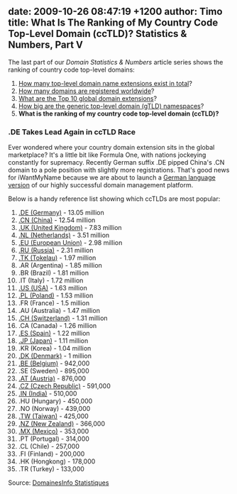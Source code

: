 date: 2009-10-26 08:47:19 +1200
author: Timo
title: What Is The Ranking of My Country Code Top-Level Domain (ccTLD)? Statistics & Numbers, Part V
----

The last part of our *Domain Statistics & Numbers* article series shows the ranking of country code top-level domains:

1.  [How many top-level domain name extensions exist in total](https://iwantmyname.com/blog/2009/09/how-many-domain-extensions-exist-worldwide-statistics-numbers.html "How many TLDs exist in total?")?
2.  [How many domains are registered worldwide](https://iwantmyname.com/blog/2009/09/how-many-domains-are-registered-in-total.html "Total Number Of Domain Registrations Worldwide?")?
3.  [What are the Top 10 global domain extensions](https://iwantmyname.com/blog/2009/10/top-10-global-domain-extensions-statistics-numbers.html "Top 10 Domain Extensions")?
4.  [How big are the generic top-level domain (gTLD) namespaces](https://iwantmyname.com/blog/2009/10/how-big-are-the-generic-top-level-domain-namespaces-statistics-numbers-part-iv.html)?
5.  **What is the ranking of my country code top-level domain (ccTLD)?**

### .DE Takes Lead Again in ccTLD Race

Ever wondered where your country domain extension sits in the global marketplace? It's a little bit like Formula One, with nations jockeying constantly for supremacy. Recently German suffix .DE pipped China's .CN domain to a pole position with slightly more registrations. That's good news for iWantMyName because we are about to launch a [German language version](http://meinname.com) of our highly successful domain management platform.

Below is a handy reference list showing which ccTLDs are most popular:

1.  [.DE (Germany)](https://iwantmyname.com/domains/de-german-domain-name-registration-for-germany) - 13.05 million
2.  [.CN (China)](https://iwantmyname.com/domains/cn-chinese-domain-name-registration-for-china) - 12.54 million
3.  [.UK (United Kingdom)](https://iwantmyname.com/domains/co.uk-domain-name-registration-for-united-kingdom) - 7.83 million
4.  [.NL (Netherlands)](https://iwantmyname.com/domains/nl-dutch-domain-name-registration-for-netherlands) - 3.51 million
5.  [.EU (European Union)](https://iwantmyname.com/domains/eu-european-domain-name-registration-for-europe) - 2.98 million
6.  [.RU (Russia)](https://iwantmyname.com/domains/ru-russian-domain-name-registration-for-russian-federation) - 2.31 million
7.  [.TK (Tokelau)](https://iwantmyname.com/domains/tk-tokelauan-domain-name-registration-for-tokelau) - 1.97 million
8.  .AR (Argentina) - 1.85 million
9.  .BR (Brazil) - 1.81 million
10.  .IT (Italy) - 1.72 million
11.  [.US (USA)](https://iwantmyname.com/domains/us-american-domain-name-registration-for-usa) - 1.63 million
12.  [.PL (Poland)](https://iwantmyname.com/domains/pl-polish-domain-name-registration-for-poland) - 1.53 million
13.  .FR (France) - 1.5 million
14.  .AU (Australia) - 1.47 million
15.  [.CH (Switzerland)](https://iwantmyname.com/domains/ch-swiss-domain-name-registration-for-switzerland) - 1.31 million
16.  .CA (Canada) - 1.26 million
17.  [.ES (Spain)](https://iwantmyname.com/domains/es-spanish-domain-name-registration-for-spain) - 1.22 million
18.  [.JP (Japan)](https://iwantmyname.com/domains/jp-japanese-domain-name-registration-for-japan) - 1.11 million
19.  .KR (Korea) - 1.04 million
20.  [.DK (Denmark)](https://iwantmyname.com/domains/dk-danish-domain-name-registration-for-denmark) - 1 million
21.  [.BE (Belgium)](https://iwantmyname.com/domains/be-belgian-domain-name-registration-for-belgium) - 942,000
22.  .SE (Sweden) - 895,000
23.  [.AT (Austria)](https://iwantmyname.com/domains/at-austrian-domain-name-registration-for-austria) - 876,000
24.  [.CZ (Czech Republic)](https://iwantmyname.com/domains/cz-domain-name-registration-for-czech-republic) - 591,000
25.  [.IN (India)](https://iwantmyname.com/domains/in-indian-domain-name-registration-for-india) - 510,000
26.  .HU (Hungary) - 450,000
27.  .NO (Norway) - 439,000
28.  [.TW (Taiwan)](https://iwantmyname.com/domains/tw-taiwanese-domain-name-registration-for-taiwan) - 425,000
29.  [.NZ (New Zealand)](https://iwantmyname.com/domains/co.nz-domain-name-registration-for-new-zealand) - 366,000
30.  [.MX (Mexico)](https://iwantmyname.com/domains/mx-mexican-domain-name-registration-for-mexico) - 353,000
31.  .PT (Portugal) - 314,000
32.  .CL (Chile) - 257,000
33.  .FI (Finland) - 200,000
34.  .HK (Hongkong) - 178,000
35.  .TR (Turkey) - 133,000

Source: [DomainesInfo Statistiques](http://archived.link/http://www.domainesinfo.fr/statistiques.php "DomainesInfo Statistiques")
